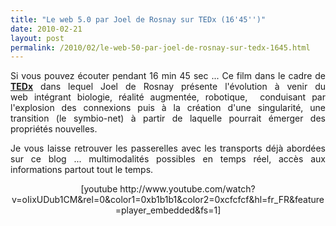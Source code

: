 ```yaml
---
title: "Le web 5.0 par Joel de Rosnay sur TEDx (16'45'')"
date: 2010-02-21
layout: post
permalink: /2010/02/le-web-50-par-joel-de-rosnay-sur-tedx-1645.html
---
```


<p style="text-align: justify">Si vous pouvez écouter pendant 16 min 45 sec ... Ce film dans le cadre de <strong><span style="text-decoration: underline"><a href="http://www.tedxparis.com/node" target="_blank">TEDx</a></span></strong> dans lequel Joel de Rosnay présente l'évolution à venir du web intégrant biologie, réalité augmentée, robotique,  conduisant par l'explosion des connexions puis à la création d'une singularité, une transition (le symbio-net) à partir de laquelle pourrait émerger des propriétés nouvelles.</p> <p style="text-align: justify">Je vous laisse retrouver les passerelles avec les transports déjà abordées sur ce blog ... multimodalités possibles en temps réel, accès aux informations partout tout le temps.</p> <p style="text-align: center">  [youtube http://www.youtube.com/watch?v=oIixUDub1CM&rel=0&color1=0xb1b1b1&color2=0xcfcfcf&hl=fr_FR&feature=player_embedded&fs=1]</p>